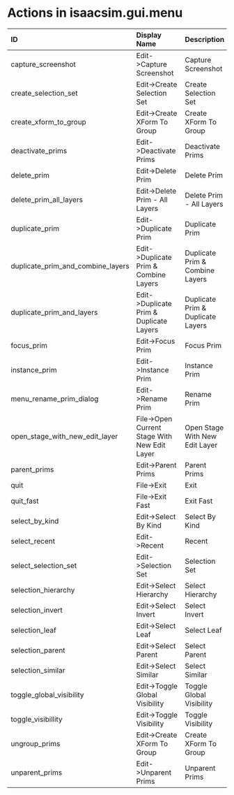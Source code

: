 # Actions in isaacsim.gui.menu

| ID                                | Display Name                                 | Description                       |
|:----------------------------------|:---------------------------------------------|:----------------------------------|
| capture_screenshot                | Edit->Capture Screenshot                     | Capture Screenshot                |
| create_selection_set              | Edit->Create Selection Set                   | Create Selection Set              |
| create_xform_to_group             | Edit->Create XForm To Group                  | Create XForm To Group             |
| deactivate_prims                  | Edit->Deactivate Prims                       | Deactivate Prims                  |
| delete_prim                       | Edit->Delete Prim                            | Delete Prim                       |
| delete_prim_all_layers            | Edit->Delete Prim - All Layers               | Delete Prim - All Layers          |
| duplicate_prim                    | Edit->Duplicate Prim                         | Duplicate Prim                    |
| duplicate_prim_and_combine_layers | Edit->Duplicate Prim & Combine Layers        | Duplicate Prim & Combine Layers   |
| duplicate_prim_and_layers         | Edit->Duplicate Prim & Duplicate Layers      | Duplicate Prim & Duplicate Layers |
| focus_prim                        | Edit->Focus Prim                             | Focus Prim                        |
| instance_prim                     | Edit->Instance Prim                          | Instance Prim                     |
| menu_rename_prim_dialog           | Edit->Rename Prim                            | Rename Prim                       |
| open_stage_with_new_edit_layer    | File->Open Current Stage With New Edit Layer | Open Stage With New Edit Layer    |
| parent_prims                      | Edit->Parent Prims                           | Parent Prims                      |
| quit                              | File->Exit                                   | Exit                              |
| quit_fast                         | File->Exit Fast                              | Exit Fast                         |
| select_by_kind                    | Edit->Select By Kind                         | Select By Kind                    |
| select_recent                     | Edit->Recent                                 | Recent                            |
| select_selection_set              | Edit->Selection Set                          | Selection Set                     |
| selection_hierarchy               | Edit->Select Hierarchy                       | Select Hierarchy                  |
| selection_invert                  | Edit->Select Invert                          | Select Invert                     |
| selection_leaf                    | Edit->Select Leaf                            | Select Leaf                       |
| selection_parent                  | Edit->Select Parent                          | Select Parent                     |
| selection_similar                 | Edit->Select Similar                         | Select Similar                    |
| toggle_global_visibility          | Edit->Toggle Global Visibility               | Toggle Global Visibility          |
| toggle_visibillity                | Edit->Toggle Visibility                      | Toggle Visibility                 |
| ungroup_prims                     | Edit->Create XForm To Group                  | Create XForm To Group             |
| unparent_prims                    | Edit->Unparent Prims                         | Unparent Prims                    |
